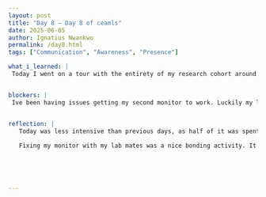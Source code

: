 ```yaml
---
layout: post
title: "Day 8 – Day 8 of ceamls"
date: 2025-06-05
author: Ignatius Nwankwo
permalink: /day8.html
tags: ["Communication", "Awareness", "Presence"]

what_i_learned: |
 Today I went on a tour with the entirety of my research cohort around Morgan State. After having the format of the slides explained to us, I went on my lunch break. I then spent the rest of the day working on the Kaggle Computer vision course.


blockers: |
 Ive been having issues getting my second monitor to work. Luckily my lab mates and I were able to diagnose the problem and fix it. I've been having difficulty grasping the concept of kernels and convolutional neural networks, but rereading the computer vision tutorials in Kaggle helps me get a better understanding.


reflection: |
   Today was less intensive than previous days, as half of it was spent on recreation. To be completely honest, I regret not leveraging this as an opportunity to destress as well as get to know the members of other research teams because I was not used to such large group settings. Next time, I’ll prepare questions such as: “How’s your research going?” and “What do you hope to learn from it?” to ask people in other research groups to break the ice, as well as seek out other people who seem quiet like myself. I want to be a better communicator and manage my time more wisely. 
   
   Fixing my monitor with my lab mates was a nice bonding activity. It helped me realize the value of teamwork and collaboration, and lately I been wanting to understand the theory behind deep learning rather than just memorizing the syntax.

   



---
```

